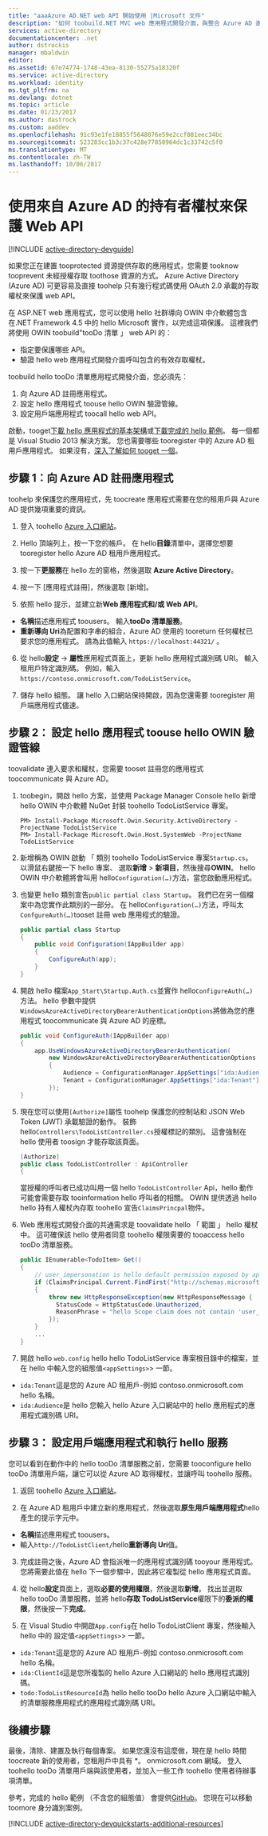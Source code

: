 ```yaml
---
title: "aaaAzure AD.NET web API 開始使用 |Microsoft 文件"
description: "如何 toobuild.NET MVC web 應用程式開發介面，與整合 Azure AD 進行驗證和授權。"
services: active-directory
documentationcenter: .net
author: dstrockis
manager: mbaldwin
editor: 
ms.assetid: 67e74774-1748-43ea-8130-55275a18320f
ms.service: active-directory
ms.workload: identity
ms.tgt_pltfrm: na
ms.devlang: dotnet
ms.topic: article
ms.date: 01/23/2017
ms.author: dastrock
ms.custom: aaddev
ms.openlocfilehash: 91c93e1fe18855f5648076e59e2ccf081eec34bc
ms.sourcegitcommit: 523283cc1b3c37c428e77850964dc1c33742c5f0
ms.translationtype: MT
ms.contentlocale: zh-TW
ms.lasthandoff: 10/06/2017
---
```

# <a name="help-protect-a-web-api-by-using-bearer-tokens-from-azure-ad"></a>使用來自 Azure AD 的持有者權杖來保護 Web API
[!INCLUDE [active-directory-devguide](../../../includes/active-directory-devguide.md)]

如果您正在建置 tooprotected 資源提供存取的應用程式，您需要 tooknow tooprevent 未經授權存取 toothose 資源的方式。
Azure Active Directory (Azure AD) 可更容易及直接 toohelp 只有幾行程式碼使用 OAuth 2.0 承載的存取權杖來保護 web API。

在 ASP.NET web 應用程式，您可以使用 hello 社群導向 OWIN 中介軟體包含在.NET Framework 4.5 中的 hello Microsoft 實作，以完成這項保護。 這裡我們將使用 OWIN toobuild"tooDo 清單 」 web API 的：

* 指定要保護哪些 API。
* 驗證 hello web 應用程式開發介面呼叫包含的有效存取權杖。

toobuild hello tooDo 清單應用程式開發介面，您必須先：

1. 向 Azure AD 註冊應用程式。
2. 設定 hello 應用程式 toouse hello OWIN 驗證管線。
3. 設定用戶端應用程式 toocall hello web API。

啟動，tooget[下載 hello 應用程式的基本架構](https://github.com/AzureADQuickStarts/WebAPI-Bearer-DotNet/archive/skeleton.zip)或[下載完成的 hello 範例](https://github.com/AzureADQuickStarts/WebAPI-Bearer-DotNet/archive/complete.zip)。 每一個都是 Visual Studio 2013 解決方案。 您也需要哪些 tooregister 中的 Azure AD 租用戶應用程式。 如果沒有，[深入了解如何 tooget 一個](active-directory-howto-tenant.md)。

## <a name="step-1-register-an-application-with-azure-ad"></a>步驟 1︰向 Azure AD 註冊應用程式
toohelp 來保護您的應用程式，先 toocreate 應用程式需要在您的租用戶與 Azure AD 提供幾項重要的資訊。

1. 登入 toohello [Azure 入口網站](https://portal.azure.com)。

2. Hello 頂端列上，按一下您的帳戶。 在 hello**目錄**清單中，選擇您想要 tooregister hello Azure AD 租用戶應用程式。

3. 按一下**更服務**在 hello 左的窗格，然後選取  **Azure Active Directory**。

4. 按一下 [應用程式註冊]，然後選取 [新增]。

5. 依照 hello 提示，並建立新**Web 應用程式和/或 Web API**。
  * **名稱**描述應用程式 toousers。 輸入**tooDo 清單服務**。
  * **重新導向 Uri**為配置和字串的組合，Azure AD 使用的 tooreturn 任何權杖已要求您的應用程式。 請為此值輸入 `https://localhost:44321/` 。

6. 從 hello**設定** -> **屬性**應用程式頁面上，更新 hello 應用程式識別碼 URI。 輸入租用戶特定識別碼。 例如，輸入 `https://contoso.onmicrosoft.com/TodoListService`。

7. 儲存 hello 組態。 讓 hello 入口網站保持開啟，因為您還需要 tooregister 用戶端應用程式儘速。

## <a name="step-2-set-up-hello-app-toouse-hello-owin-authentication-pipeline"></a>步驟 2： 設定 hello 應用程式 toouse hello OWIN 驗證管線
toovalidate 連入要求和權杖，您需要 tooset 註冊您的應用程式 toocommunicate 與 Azure AD。

1. toobegin，開啟 hello 方案，並使用 Package Manager Console hello 新增 hello OWIN 中介軟體 NuGet 封裝 toohello TodoListService 專案。

    ```
    PM> Install-Package Microsoft.Owin.Security.ActiveDirectory -ProjectName TodoListService
    PM> Install-Package Microsoft.Owin.Host.SystemWeb -ProjectName TodoListService
    ```

2. 新增稱為 OWIN 啟動 「 類別 toohello TodoListService 專案`Startup.cs`。  以滑鼠右鍵按一下 hello 專案、 選取**新增** > **新項目**，然後搜尋**OWIN**。 hello OWIN 中介軟體將會叫用 hello`Configuration(…)`方法，當您啟動應用程式。

3. 也變更 hello 類別宣告`public partial class Startup`。 我們已在另一個檔案中為您實作此類別的一部分。 在 hello`Configuration(…)`方法，呼叫太`ConfgureAuth(…)`tooset 註冊 web 應用程式的驗證。

    ```C#
    public partial class Startup
    {
        public void Configuration(IAppBuilder app)
        {
            ConfigureAuth(app);
        }
    }
    ```

4. 開啟 hello 檔案`App_Start\Startup.Auth.cs`並實作 hello`ConfigureAuth(…)`方法。 hello 參數中提供`WindowsAzureActiveDirectoryBearerAuthenticationOptions`將做為您的應用程式 toocommunicate 與 Azure AD 的座標。

    ```C#
    public void ConfigureAuth(IAppBuilder app)
    {
        app.UseWindowsAzureActiveDirectoryBearerAuthentication(
            new WindowsAzureActiveDirectoryBearerAuthenticationOptions
            {
                Audience = ConfigurationManager.AppSettings["ida:Audience"],
                Tenant = ConfigurationManager.AppSettings["ida:Tenant"]
            });
    }
    ```

5. 現在您可以使用`[Authorize]`屬性 toohelp 保護您的控制站和 JSON Web Token (JWT) 承載驗證的動作。 裝飾 hello`Controllers\TodoListController.cs`授權標記的類別。 這會強制在 hello 使用者 toosign 才能存取該頁面。

    ```C#
    [Authorize]
    public class TodoListController : ApiController
    {
    ```

    當授權的呼叫者已成功叫用一個 hello `TodoListController` Api，hello 動作可能會需要存取 tooinformation hello 呼叫者的相關。 OWIN 提供透過 hello hello 持有人權杖內存取 toohello 宣告`ClaimsPrincpal`物件。  

6. Web 應用程式開發介面的共通需求是 toovalidate hello 「 範圍 」 hello 權杖中。 這可確保該 hello 使用者同意 toohello 權限需要的 tooaccess hello tooDo 清單服務。

    ```C#
    public IEnumerable<TodoItem> Get()
    {
        // user_impersonation is hello default permission exposed by applications in Azure AD
        if (ClaimsPrincipal.Current.FindFirst("http://schemas.microsoft.com/identity/claims/scope").Value != "user_impersonation")
        {
            throw new HttpResponseException(new HttpResponseMessage {
              StatusCode = HttpStatusCode.Unauthorized,
              ReasonPhrase = "hello Scope claim does not contain 'user_impersonation' or scope claim not found"
            });
        }
        ...
    }
    ```

7. 開啟 hello `web.config` hello hello TodoListService 專案根目錄中的檔案，並在 hello 中輸入您的組態值`<appSettings>`> 一節。
  * `ida:Tenant`這是您的 Azure AD 租用戶-例如 contoso.onmicrosoft.com hello 名稱。
  * `ida:Audience`是 hello 您輸入 hello Azure 入口網站中的 hello 應用程式的應用程式識別碼 URI。

## <a name="step-3-configure-a-client-application-and-run-hello-service"></a>步驟 3： 設定用戶端應用程式和執行 hello 服務
您可以看到在動作中的 hello tooDo 清單服務之前，您需要 tooconfigure hello tooDo 清單用戶端，讓它可以從 Azure AD 取得權杖，並讓呼叫 toohello 服務。

1. 返回 toohello [Azure 入口網站](https://portal.azure.com)。

2. 在 Azure AD 租用戶中建立新的應用程式，然後選取**原生用戶端應用程式**hello 產生的提示字元中。
  * **名稱**描述應用程式 toousers。
  * 輸入`http://TodoListClient/`hello**重新導向 Uri**值。

3. 完成註冊之後，Azure AD 會指派唯一的應用程式識別碼 tooyour 應用程式。 您將需要此值在 hello 下一個步驟中，因此將它複製從 hello 應用程式頁面。

4. 從 hello**設定**頁面上，選取**必要的使用權限**，然後選取**新增**。 找出並選取 hello tooDo 清單服務，並將 hello**存取 TodoListService**權限下的**委派的權限**，然後按一下**完成**。

5. 在 Visual Studio 中開啟`App.config`在 hello TodoListClient 專案，然後輸入 hello 中的 設定值`<appSettings>`> 一節。

  * `ida:Tenant`這是您的 Azure AD 租用戶-例如 contoso.onmicrosoft.com hello 名稱。
  * `ida:ClientId`這是您所複製的 hello Azure 入口網站的 hello 應用程式識別碼。
  * `todo:TodoListResourceId`為 hello hello tooDo hello Azure 入口網站中輸入的清單服務應用程式的應用程式識別碼 URI。

## <a name="next-steps"></a>後續步驟
最後，清除、建置及執行每個專案。 如果您還沒有這麼做，現在是 hello 時間 toocreate 新的使用者，您租用戶中具有 *。 onmicrosoft.com 網域。 登入 toohello tooDo 清單用戶端與該使用者，並加入一些工作 toohello 使用者待辦事項清單。

參考，完成的 hello 範例 （不含您的組態值） 會提供[GitHub](https://github.com/AzureADQuickStarts/WebAPI-Bearer-DotNet/archive/complete.zip)。 您現在可以移動 toomore 身分識別案例。

[!INCLUDE [active-directory-devquickstarts-additional-resources](../../../includes/active-directory-devquickstarts-additional-resources.md)]
